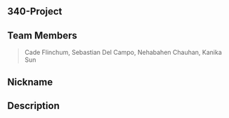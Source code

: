## 340-Project
## Team Members
> Cade Flinchum,
> Sebastian Del Campo,
> Nehabahen Chauhan,
> Kanika Sun 

## Nickname

## Description